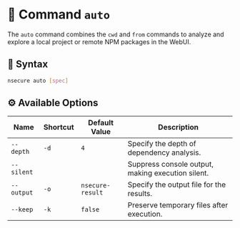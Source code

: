 # 🚀 Command `auto`

The `auto` command combines the `cwd` and `from` commands to analyze and explore a local project or remote NPM packages in the WebUI.

## 📜 Syntax

```bash
nsecure auto [spec]
```

## ⚙️ Available Options

| Name | Shortcut | Default Value | Description |
|---|---|---|--|
| `--depth` | `-d` | `4` | Specify the depth of dependency analysis. |
| `--silent` |   |   | Suppress console output, making execution silent. |
| `--output` | `-o` | `nsecure-result` | Specify the output file for the results. |
| `--keep` | `-k` | `false` | Preserve temporary files after execution. |
